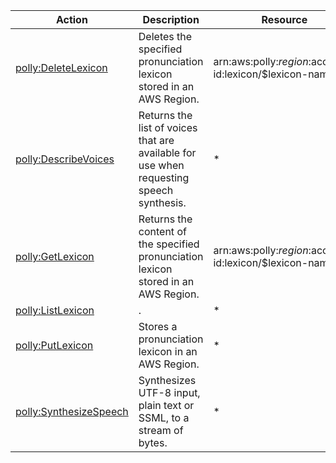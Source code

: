 | Action | Description | Resource | Condition |
| --- | --- | --- | --- |
| [polly:DeleteLexicon](http://docs.aws.amazon.com/polly/latest/dg/API_DeleteLexicon.html) | Deletes the specified pronunciation lexicon stored in an AWS Region. | arn:aws:polly:$region:$account-id:lexicon/$lexicon-name | - |
| [polly:DescribeVoices](http://docs.aws.amazon.com/polly/latest/dg/API_DescribeVoices.html) | Returns the list of voices that are available for use when requesting speech synthesis. | * | - |
| [polly:GetLexicon](http://docs.aws.amazon.com/polly/latest/dg/API_GetLexicon.html) | Returns the content of the specified pronunciation lexicon stored in an AWS Region. | arn:aws:polly:$region:$account-id:lexicon/$lexicon-name | - |
| [polly:ListLexicon](http://docs.aws.amazon.com/polly/latest/dg/API_ListLexicon.html) | . | * | - |
| [polly:PutLexicon](http://docs.aws.amazon.com/polly/latest/dg/API_PutLexicon.html) | Stores a pronunciation lexicon in an AWS Region. | * | - |
| [polly:SynthesizeSpeech](http://docs.aws.amazon.com/polly/latest/dg/API_SynthesizeSpeech.html) | Synthesizes UTF-8 input, plain text or SSML, to a stream of bytes. | * | - |
